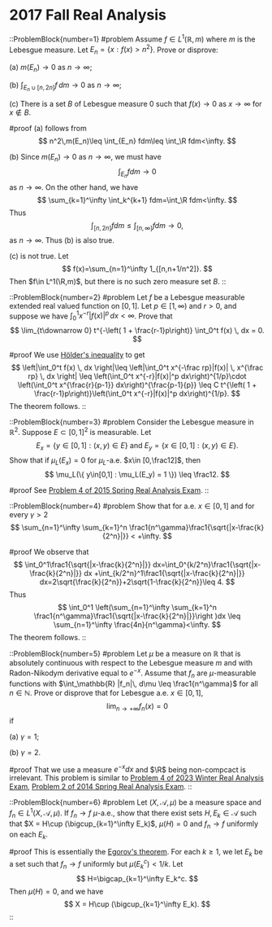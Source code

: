 # 2017 Fall Real Analysis

::ProblemBlock{number=1}
#problem
Assume $f\in L^1(\mathbb{R},m)$ where $m$ is the Lebesgue measure. Let $E_n = \{ x : f(x)>n^2 \}$. Prove or disprove:

(a) $m(E_n)\to 0$ as $n\to\infty$;

(b) $\int_{E_n\cup [n,2n]} f\, dm\to 0$ as $n\to\infty$;

(c) There is a set $B$ of Lebesgue measure 0 such that $f(x)\to0$ as $x\to \infty$ for $x\notin B$.

#proof
(a) follows from
$$
n^2\,m(E_n)\leq \int_{E_n} fdm\leq \int_\R fdm<\infty.
$$

(b) Since $m(E_n)\to 0$ as $n\to\infty$, we must have 
$$
\int_{E_n} fdm\to 0
$$
as $n\to\infty$. On the other hand, we have 
$$
\sum_{k=1}^\infty \int_k^{k+1} fdm=\int_\R fdm<\infty.
$$
Thus 
$$
\int_{[n,2n]}f dm\leq \int_{[n,\infty]}f dm\to 0,
$$
as $n\to\infty$. Thus
(b) is also true. 

(c) is not true. Let 
$$
f(x)=\sum_{n=1}^\infty 1_{[n,n+1/n^2]}.
$$
Then $f\in L^1(\R,m)$, but there is no such zero measure set $B$.
::

::ProblemBlock{number=2}
#problem
Let $f$ be a Lebesgue measurable extended real valued function on $[0,1]$. Let $p\in[1,\infty)$ and $r>0$, and suppose we have $\int_0^1 x^{-r}|f(x)|^p \, dx < \infty$. Prove that
$$
\lim_{t\downarrow 0} t^{-\left( 1 + \frac{r-1}p\right)} \int_0^t f(x) \, dx = 0.
$$

#proof
We use [Hölder's inequality](https://en.wikipedia.org/wiki/Hölder%27s_inequality#Notable_special_cases) to get
$$
\left|\int_0^t f(x) \, dx \right|\leq \left|\int_0^t x^{-\frac rp}|f(x)| \, x^{\frac rp} \, dx \right|
\leq
\left(\int_0^t x^{-r}|f(x)|^p dx\right)^{1/p}\cdot \left(\int_0^t x^{\frac{r}{p-1}} dx\right)^{\frac{p-1}{p}}
\leq C t^{\left( 1 + \frac{r-1}p\right)}\left(\int_0^t x^{-r}|f(x)|^p dx\right)^{1/p}.
$$
The theorem follows. 
::

::ProblemBlock{number=3}
#problem
Consider the Lebesgue measure in $\mathbb{R}^2$. Suppose $E\subset [0,1]^2$ is measurable. Let
$$
E_x = \{ y\in[0,1] : (x,y)\in E \} \text{ and } E_y = \{ x\in[0,1] : (x,y)\in E \}.
$$
Show that if $\mu_L(E_x)=0$ for $\mu_L$-a.e. $x\in [0,\frac12]$, then
$$
\mu_L(\{ y\in[0,1] : \mu_L(E_y) = 1 \}) \leq \frac12.
$$

#proof
See [Problem 4 of 2015 Spring Real Analysis Exam](/posts/real-analysis/2015-spring).
::

::ProblemBlock{number=4}
#problem
Show that for a.e. $x\in[0,1]$ and for every $\gamma>2$
$$
\sum_{n=1}^\infty \sum_{k=1}^n \frac1{n^\gamma}\frac1{\sqrt{|x-\frac{k}{2^n}|}} < +\infty.
$$

#proof
We observe that 
$$
\int_0^1\frac1{\sqrt{|x-\frac{k}{2^n}|}} dx=\int_0^{k/2^n}\frac1{\sqrt{|x-\frac{k}{2^n}|}} dx
+\int_{k/2^n}^1\frac1{\sqrt{|x-\frac{k}{2^n}|}} dx=2\sqrt{\frac{k}{2^n}}+2\sqrt{1-\frac{k}{2^n}}\leq 4.
$$
Thus 
$$
\int_0^1 \left(\sum_{n=1}^\infty \sum_{k=1}^n \frac1{n^\gamma}\frac1{\sqrt{|x-\frac{k}{2^n}|}}\right )dx
\leq \sum_{n=1}^\infty \frac{4n}{n^\gamma}<\infty.
$$
The theorem follows. 
::

::ProblemBlock{number=5}
#problem
Let $\mu$ be a measure on $\mathbb{R}$ that is absolutely continuous with respect to the Lebesgue measure $m$ and with Radon-Nikodym derivative equal to $e^{-x}$. Assume that $f_n$ are $\mu$-measurable functions with $\int_\mathbb{R} |f_n|\, d\mu \leq \frac1{n^\gamma}$ for all $n\in\mathbb{N}$. Prove or disprove that for Lebesgue a.e. $x\in[0,1]$,
$$
\lim_{n\to+\infty} f_n(x) = 0
$$
if

(a) $\gamma=1$;

(b) $\gamma=2$.

#proof
That we use a measure $e^{-x} dx$ and $\R$ being non-compcact is irrelevant. This problem is similar to [Problem 4 of 2023 Winter Real Analysis Exam](/posts/real-analysis/2023-winter),
[Problem 2 of 2014 Spring Real Analysis Exam](/posts/real-analysis/2014-spring).
::

::ProblemBlock{number=6}
#problem
Let $(X,\mathcal{A},\mu)$ be a measure space and $f_n\in L^1(X,\mathcal{A},\mu)$. If $f_n\to f$ $\mu$-a.e., show that there exist sets $H,E_k\in\mathcal{A}$ such that $X = H\cup (\bigcup_{k=1}^\infty E_k)$, $\mu(H)=0$ and $f_n\to f$ uniformly on each $E_k$.

#proof
This is essentially the [Egorov's theorem](https://en.wikipedia.org/wiki/Egorov%27s_theorem). For each $k\geq 1$, we let $E_k$ be a set such that $f_n\to f$ uniformly but $\mu(E_k^c)<1/k$. Let 
$$
H=\bigcap_{k=1}^\infty E_k^c.
$$
Then $\mu(H)=0$, and we have 
$$
X = H\cup (\bigcup_{k=1}^\infty E_k).
$$
::